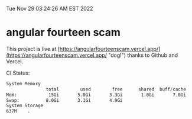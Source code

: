 Tue Nov 29 03:24:26 AM EST 2022

# angular fourteen scam


This project is live at [https://angularfourteenscam.vercel.app/](https://angularfourteenscam.vercel.app/ "dog!") thanks to Github and Vercel.

CI Status: 

```bash
System Memory
               total        used        free      shared  buff/cache   available
Mem:            15Gi       5.0Gi       3.3Gi       1.0Gi       7.0Gi       8.9Gi
Swap:          8.0Gi       3.1Gi       4.9Gi
System Storage
637M	.
